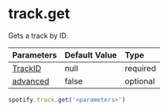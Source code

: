 # track.get
Gets a track by ID.

|Parameters|Default Value|Type|
|:--|:--|:--|
|[TrackID](track/parameters/trackid)|null|required|
|[advanced](/advanced)|false|optional|

```js
spotify.track.get('<parameters>')
```